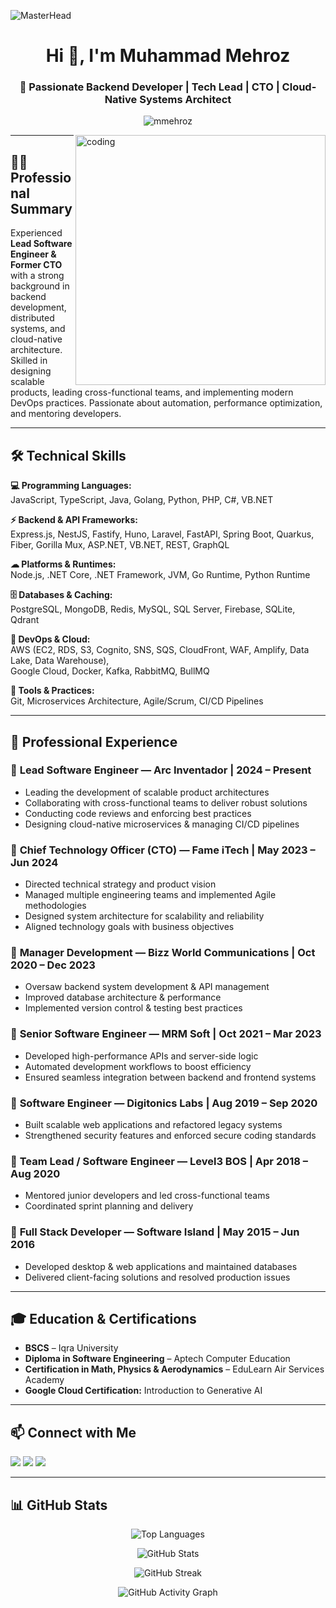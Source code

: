 ![MasterHead](https://avidhaus.com/images/git-cover.jpg)

<h1 align="center">Hi 👋, I'm Muhammad Mehroz</h1>
<h3 align="center">🚀 Passionate Backend Developer | Tech Lead | CTO | Cloud-Native Systems Architect</h3>

<p align="center">
  <img src="https://komarev.com/ghpvc/?username=mmehroz&label=Profile%20Views&color=0e75b6&style=flat" alt="mmehroz" />
</p>

<img align="right" alt="coding" width="400" src="https://media.giphy.com/media/qgQUggAC3Pfv687qPC/giphy.gif">


---

## 👨‍💻 Professional Summary  
Experienced **Lead Software Engineer & Former CTO** with a strong background in backend development, distributed systems, and cloud-native architecture. Skilled in designing scalable products, leading cross-functional teams, and implementing modern DevOps practices. Passionate about automation, performance optimization, and mentoring developers.

---

## 🛠️ Technical Skills  

**💻 Programming Languages:**  
JavaScript, TypeScript, Java, Golang, Python, PHP, C#, VB.NET  

**⚡ Backend & API Frameworks:**  
Express.js, NestJS, Fastify, Huno, Laravel, FastAPI, Spring Boot, Quarkus, Fiber, Gorilla Mux, ASP.NET, VB.NET, REST, GraphQL  

**☁ Platforms & Runtimes:**  
Node.js, .NET Core, .NET Framework, JVM, Go Runtime, Python Runtime  

**🗄 Databases & Caching:**  
PostgreSQL, MongoDB, Redis, MySQL, SQL Server, Firebase, SQLite, Qdrant  

**🚀 DevOps & Cloud:**  
AWS (EC2, RDS, S3, Cognito, SNS, SQS, CloudFront, WAF, Amplify, Data Lake, Data Warehouse),  
Google Cloud, Docker, Kafka, RabbitMQ, BullMQ  

**🧰 Tools & Practices:**  
Git, Microservices Architecture, Agile/Scrum, CI/CD Pipelines  

---

## 💼 Professional Experience  

### 🔹 **Lead Software Engineer — Arc Inventador** | 2024 – Present  
- Leading the development of scalable product architectures  
- Collaborating with cross-functional teams to deliver robust solutions  
- Conducting code reviews and enforcing best practices  
- Designing cloud-native microservices & managing CI/CD pipelines  

### 🔹 **Chief Technology Officer (CTO) — Fame iTech** | May 2023 – Jun 2024  
- Directed technical strategy and product vision  
- Managed multiple engineering teams and implemented Agile methodologies  
- Designed system architecture for scalability and reliability  
- Aligned technology goals with business objectives  

### 🔹 **Manager Development — Bizz World Communications** | Oct 2020 – Dec 2023  
- Oversaw backend system development & API management  
- Improved database architecture & performance  
- Implemented version control & testing best practices  

### 🔹 **Senior Software Engineer — MRM Soft** | Oct 2021 – Mar 2023  
- Developed high-performance APIs and server-side logic  
- Automated development workflows to boost efficiency  
- Ensured seamless integration between backend and frontend systems  

### 🔹 **Software Engineer — Digitonics Labs** | Aug 2019 – Sep 2020  
- Built scalable web applications and refactored legacy systems  
- Strengthened security features and enforced secure coding standards  

### 🔹 **Team Lead / Software Engineer — Level3 BOS** | Apr 2018 – Aug 2020  
- Mentored junior developers and led cross-functional teams  
- Coordinated sprint planning and delivery  

### 🔹 **Full Stack Developer — Software Island** | May 2015 – Jun 2016  
- Developed desktop & web applications and maintained databases  
- Delivered client-facing solutions and resolved production issues  

---

## 🎓 Education & Certifications  

- **BSCS** – Iqra University  
- **Diploma in Software Engineering** – Aptech Computer Education  
- **Certification in Math, Physics & Aerodynamics** – EduLearn Air Services Academy  
- **Google Cloud Certification:** Introduction to Generative AI  

---

## 📫 Connect with Me  

<a href="mailto:cellmehroz@gmail.com"><img src="https://img.shields.io/badge/Email-D14836?style=for-the-badge&logo=gmail&logoColor=white" /></a>
<a href="https://www.linkedin.com/in/muhammad-mehroz-3b9a2312b" target="_blank"><img src="https://img.shields.io/badge/LinkedIn-0077B5?style=for-the-badge&logo=linkedin&logoColor=white" /></a>
<a href="https://github.com/mmehroz"><img src="https://img.shields.io/badge/GitHub-100000?style=for-the-badge&logo=github&logoColor=white" /></a>

---

## 📊 GitHub Stats  

<p align="center">
  <!-- Top Languages -->
  <img src="https://github-readme-stats.vercel.app/api/top-langs/?username=mmehroz&layout=compact&theme=github_dark" alt="Top Languages" />
</p>

<p align="center">
  <!-- GitHub Stats -->
  <img src="https://github-readme-stats.vercel.app/api?username=mmehroz&show_icons=true&theme=github_dark" alt="GitHub Stats" />
</p>

<p align="center">
  <!-- Streak Stats -->
  <img src="https://streak-stats.demolab.com?user=mmehroz&theme=github-dark&hide_border=true" alt="GitHub Streak" />
</p>

<p align="center">
  <!-- Activity Graph -->
  <img src="https://github-readme-activity-graph.vercel.app/graph?username=mmehroz&theme=github-dark" alt="GitHub Activity Graph" />
</p>

